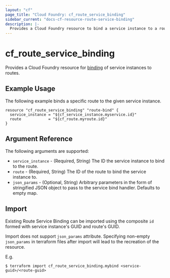 ```yaml
---
layout: "cf"
page_title: "Cloud Foundry: cf_route_service_binding"
sidebar_current: "docs-cf-resource-route-service-binding"
description: |-
  Provides a Cloud Foundry resource to bind a service instance to a route.
---
```


# cf\_route\_service\_binding

Provides a Cloud Foundry resource for [binding](https://docs.cloudfoundry.org/devguide/services/route-binding.html#bind) of service instances to routes.

## Example Usage

The following example binds a specific route to the given service instance.

```
resource "cf_route_service_binding" "route-bind" {
  service_instance = "${cf_service_instance.myservice.id}"
  route            = "${cf_route.myroute.id}"
}
```

## Argument Reference

The following arguments are supported:

* `service_instance` - (Required, String) The ID the service instance to bind to the route.
* `route` - (Required, String) The ID of the route to bind the service instance to.
* `json_params` - (Optional, String) Arbitrary parameters in the form of stringified JSON object to pass to the service bind handler. Defaults to empty map.

## Import

Existing Route Service Binding can be imported using the composite `id` formed
with service instance's GUID and route's GUID.

Import does not support `json_params` attribute. Specifying non-empty `json_params` in
terraform files after import will lead to the recreation of the resource.

E.g.

```
$ terraform import cf_route_service_binding.mybind <service-guid>/<route-guid>
```
